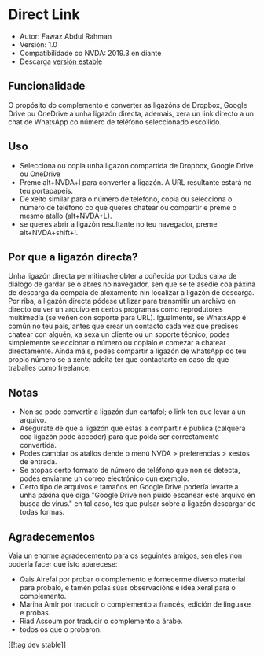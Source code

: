 # Direct Link #

* Autor: Fawaz Abdul Rahman
* Versión: 1.0
* Compatibilidade co NVDA: 2019.3 en diante
* Descarga [versión estable][1]

## Funcionalidade
O propósito do complemento e converter as ligazóns de Dropbox, Google Drive
ou OneDrive a unha ligazón directa, ademais, xera un link directo a un chat
de WhatsApp co número de teléfono seleccionado escollido.

## Uso
* Selecciona ou copia unha ligazón compartida de Dropbox, Google Drive ou
  OneDrive
* Preme alt+NVDA+l para converter a ligazón. A URL resultante estará no teu
  portapapeis.
* De xeito similar para o número de teléfono, copia ou selecciona o número
  de teléfono co que queres chatear ou compartir e preme o mesmo atallo
  (alt+NVDA+L).
* se queres abrir a ligazón resultante no teu navegador, preme
  alt+NVDA+shift+l.

## Por que a ligazón directa?
Unha ligazón directa permitirache obter a coñecida por todos caixa de
diálogo de gardar se o abres no navegador, sen que se te asedie coa páxina
de descarga da compaía de aloxamento nin localizar a ligazón de
descarga. Por riba, a ligazón directa pódese utilizar para transmitir un
archivo en directo ou ver un arquivo en certos programas como reprodutores
multimedia (se veñen con soporte para URL).  Igualmente, se WhatsApp é común
no teu país, antes que crear un contacto cada vez que precises chatear con
alguén, xa sexa un cliente ou un soporte técnico, podes simplemente
seleccionar o número ou copialo e comezar a chatear directamente.  Aínda
máis, podes compartir a ligazón de whatsApp do teu propio número se a xente
adoita ter que contactarte en caso de que traballes como freelance.

## Notas
* Non se pode convertir a ligazón dun cartafol; o link ten que levar a un
  arquivo.
* Asegúrate de que a ligazón que estás a compartir é pública (calquera coa
  ligazón pode acceder) para que poida ser correctamente convertida.
* Podes cambiar os atallos dende o menú NVDA > preferencias > xestos de
  entrada.
* Se atopas certo formato de número de teléfono que non se detecta, podes
  enviarme un correo electrónico cun exemplo.
* Certo tipo de arquivos e tamaños en Google Drive podería levarte a unha
  páxina que diga "Google Drive non puido escanear este arquivo en busca de
  virus." en tal caso, tes que pulsar sobre a ligazón descargar de todas
  formas.

## Agradecementos
Vaia un enorme agradecemento para os seguintes amigos, sen eles non podería
facer que isto aparecese:

* Qais Alrefai por probar o complemento e fornecerme diverso material para
  probalo, e tamén polas súas observacións e idea xeral para o complemento.
* Marina Amir por traducir o complemento a francés, edición de linguaxe e
  probas.
* Riad Assoum por traducir o complemento a árabe.
* todos os que o probaron.

[[!tag dev stable]]

[1]: https://www.nvaccess.org/addonStore/legacy?file=directlink
